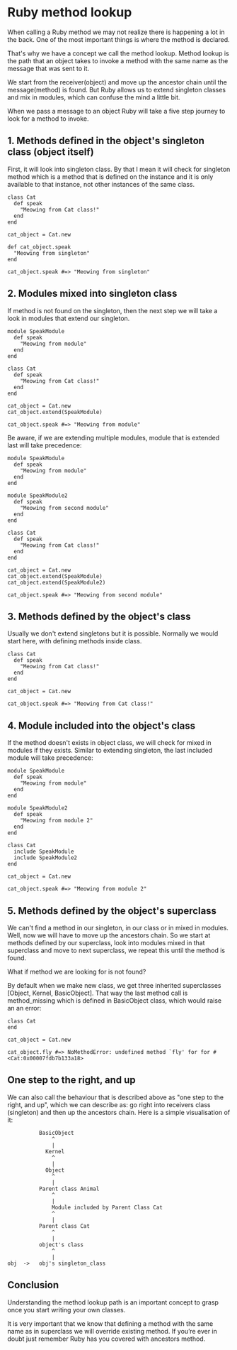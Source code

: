 # Ruby method lookup

When calling a Ruby method we may not realize there is happening a lot in the back. One of the most important things is where the method is declared.

That's why we have a concept we call the method lookup. Method lookup is the path that an object takes to invoke a method with the same name as the message that was sent to it.

We start from the receiver(object) and move up the ancestor chain until the message(method) is found. But Ruby allows us to extend singleton classes and mix in modules, which can confuse the mind a little bit.

When we pass a message to an object Ruby will take a five step journey to look for a method to invoke.


## 1. Methods defined in the object's singleton class (object itself) 

First, it will look into singleton class. By that I mean it will check for singleton method which is a method that is defined on the instance and it is only available to that instance, not other instances of the same class.

```
class Cat
  def speak
    "Meowing from Cat class!"
  end
end

cat_object = Cat.new

def cat_object.speak
  "Meowing from singleton"
end

cat_object.speak #=> "Meowing from singleton"

```

## 2. Modules mixed into singleton class

If method is not found on the singleton, then the next step we will take a look in modules that extend our singleton.


```
module SpeakModule
  def speak
    "Meowing from module"
  end
end

class Cat
  def speak
    "Meowing from Cat class!"
  end
end

cat_object = Cat.new
cat_object.extend(SpeakModule)

cat_object.speak #=> "Meowing from module"

```

Be aware, if we are extending multiple modules, module that is extended last will take precedence: 

```
module SpeakModule
  def speak
    "Meowing from module"
  end
end

module SpeakModule2
  def speak
    "Meowing from second module"
  end
end

class Cat
  def speak
    "Meowing from Cat class!"
  end
end

cat_object = Cat.new
cat_object.extend(SpeakModule)
cat_object.extend(SpeakModule2)

cat_object.speak #=> "Meowing from second module"

```

## 3. Methods defined by the object's class

Usually we don't extend singletons but it is possible. Normally we would start here, with defining methods inside class.

```
class Cat
  def speak
    "Meowing from Cat class!"
  end
end

cat_object = Cat.new

cat_object.speak #=> "Meowing from Cat class!"
```

## 4. Module included into the object's class

If the method doesn't exists in object class, we will check for mixed in modules if they exists. Similar to extending singleton, the last included module will take precedence:

```
module SpeakModule
  def speak
    "Meowing from module"
  end
end

module SpeakModule2
  def speak
    "Meowing from module 2"
  end
end

class Cat
  include SpeakModule
  include SpeakModule2
end

cat_object = Cat.new

cat_object.speak #=> "Meowing from module 2"
```

## 5. Methods defined by the object's superclass

We can't find a method in our singleton, in our class or in mixed in modules. Well, now we will have to move up the ancestors chain. So we start at methods defined by our superclass, look into modules mixed in that superclass and move to next superclass, we repeat this until the method is found.

What if method we are looking for is not found?

By default when we make new class, we get three inherited superclasses [Object, Kernel, BasicObject]. That way the last method call is method_missing which is defined in BasicObject class, which would raise an an error:

```
class Cat
end

cat_object = Cat.new

cat_object.fly #=> NoMethodError: undefined method `fly' for for #<Cat:0x00007fdb7b133a18>
```

## One step to the right, and up

We can also call the behaviour that is described above as "one step to the right, and up", which we can describe as: go right into receivers class (singleton) and then up the ancestors chain. Here is a simple visualisation of it:

```
          BasicObject
              ^
              |
            Kernel
              ^
              |
            Object
              ^
              |
          Parent class Animal
              ^
              |
              Module included by Parent Class Cat
              ^
              |
          Parent class Cat
              ^
              |
          object's class
              ^
              |
obj  ->   obj's singleton_class
``` 

## Conclusion

Understanding the method lookup path is an important concept to grasp once you start writing your own classes. 

It is very important that we know that defining a method with the same name as in superclass we will override existing method. If you’re ever in doubt just remember Ruby has you covered with ancestors method.
